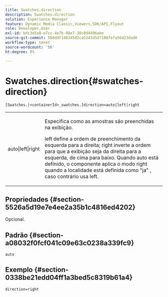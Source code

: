 ```yaml
---
title: Swatches.direction
description: Swatches.direction
solution: Experience Manager
feature: Dynamic Media Classic,Viewers,SDK/API,Flyout
role: Developer,User
exl-id: bdc3e5a8-e7cc-4e7b-98e7-30c0d4496abe
source-git-commit: 50dddf148345d2ca5243d5d7108fefa56d23dad6
workflow-type: tm+mt
source-wordcount: '56'
ht-degree: 0%

---
```


# Swatches.direction{#swatches-direction}

`[Swatches.|<containerId>_swatches.]direction=auto|left|right`

<table id="table_8DA8AC17A6FB4EC09DC9384B812D841C"> 
 <tbody> 
  <tr> 
   <td colname="col1"> <p> <span class="codeph"> auto|left|right </span> </p> </td> 
   <td colname="col2"> <p> Especifica como as amostras são preenchidas na exibição. </p> <p> <span class="codeph"> left </span> define a ordem de preenchimento da esquerda para a direita; <span class="codeph"> right </span> inverte a ordem para que a exibição seja da direita para a esquerda, de cima para baixo. Quando <span class="codeph"> auto </span> está definido, o componente aplica o modo right quando a localidade está definida como <span class="codeph"> "ja" </span>, caso contrário usa left. </p> </td> 
  </tr> 
 </tbody> 
</table>

## Propriedades {#section-5526a5d19e7e4ee2a35b1c4816ed4202}

Opcional.

## Padrão {#section-a08032f0fcf041c09e63c0238a339fc9}

`auto`

## Exemplo {#section-0338be21edd04ff1a3bed5c8319b61a4}

`direction=right`
